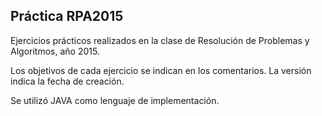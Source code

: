 ## Práctica RPA2015

Ejercicios prácticos realizados en la clase de Resolución de Problemas
y Algoritmos, año 2015.

Los objetivos de cada ejercicio se indican en los comentarios. La versión
indica la fecha de creación.

Se utilizó JAVA como lenguaje de implementación.
